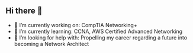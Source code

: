 ## Hi there 👋

- 🔭 I’m currently working on: CompTIA Networking+
- 🌱 I’m currently learning: CCNA, AWS Certified Advanced Networking 
- 🤔 I’m looking for help with: Propelling my career regarding a future into becoming a Network Architect
